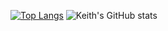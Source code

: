 [![Top Langs](https://github-readme-stats.vercel.app/api/top-langs/?username=kmmalpha&layout=compact&show_icons=true&theme=radical&hide=TeX)](https://github.com/anuraghazra/github-readme-stats)
![Keith's GitHub stats](https://github-readme-stats.vercel.app/api?username=kmmalpha&show_icons=true&theme=radical&hide=prs,issues)
